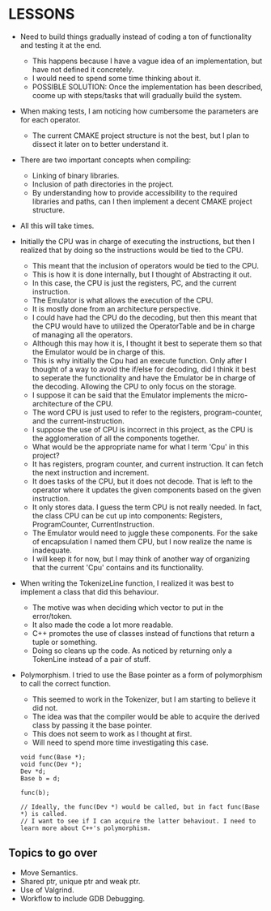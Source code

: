 # LESSONS

* Need to build things gradually instead of coding a ton of functionality and testing it at the end.
	- This happens because I have a vague idea of an implementation, but have not defined it concretely.
	- I would need to spend some time thinking about it.
	* POSSIBLE SOLUTION: Once the implementation has been described, coome up with steps/tasks that will gradually build the system.

* When making tests, I am noticing how cumbersome the parameters are for each operator.
	- The current CMAKE project structure is not the best, but I plan to dissect it later on to better understand it.
* There are two important concepts when compiling:
	- Linking of binary libraries.
	- Inclusion of path directories in the project.
	- By understanding how to provide accessibility to the required libraries and paths, can I then implement a decent CMAKE project structure.
* All this will take times.

* Initially the CPU was in charge of executing the instructions, but then I realized that by doing so the instructions would be tied to the CPU.
	- This meant that the inclusion of operators would be tied to the CPU.
	- This is how it is done internally, but I thought of Abstracting it out.
	- In this case, the CPU is just the registers, PC, and the current instruction.
	- The Emulator is what allows the execution of the CPU.
	- It is mostly done from an architecture perspective.
	- I could have had the CPU do the decoding, but then this meant that the CPU would have to utilized the OperatorTable and be in charge of managing all the operators.
	- Although this may how it is, I thought it best to seperate them so that the Emulator would be in charge of this.
	- This is why initially the Cpu had an execute function. Only after I thought of a way to avoid the if/else for decoding, did I think it best to seperate the functionality and have the Emulator be in charge of the decoding. Allowing the CPU to only focus on the storage.
	- I suppose it can be said that the Emulator implements the micro-architecture of the CPU.
	- The word CPU is just used to refer to the registers, program-counter, and the current-instruction.
	- I suppose the use of CPU is incorrect in this project, as the CPU is the agglomeration of all the components together.
	- What would be the appropriate name for what I term 'Cpu' in this project?
	- It has registers, program counter, and current instruction. It can fetch the next instruction and increment. 
	- It does tasks of the CPU, but it does not decode. That is left to the operator where it updates the given components based on the given instruction.
	- It only stores data. I guess the term CPU is not really needed. In fact, the class CPU can be cut up into components: Registers, ProgramCounter, CurrentInstruction.
	- The Emulator would need to juggle these components. For the sake of encapsulation I named them CPU, but I now realize the name is inadequate.
	- I will keep it for now, but I may think of another way of organizing that the current 'Cpu' contains and its functionality.

* When writing the TokenizeLine function, I realized it was best to implement a class that did this behaviour.
	- The motive was when deciding which vector to put in the error/token.
	- It also made the code a lot more readable.
	- C++ promotes the use of classes instead of functions that return a tuple or something.
	- Doing so cleans up the code. As noticed by returning only a TokenLine instead of a pair of stuff.

* Polymorphism. I tried to use the Base pointer as a form of polymorphism to call the correct function.
	- This seemed to work in the Tokenizer, but I am starting to believe it did not.
	- The idea was that the compiler would be able to acquire the derived class by passing it the base pointer.
	- This does not seem to work as I thought at first.
	- Will need to spend more time investigating this case.
	```
	void func(Base *);
	void func(Dev *);
	Dev *d;
	Base b = d;

	func(b);

	// Ideally, the func(Dev *) would be called, but in fact func(Base *) is called.
	// I want to see if I can acquire the latter behaviout. I need to learn more about C++'s polymorphism.
	```

## Topics to go over

* Move Semantics.
* Shared ptr, unique ptr and weak ptr.
* Use of Valgrind.
* Workflow to include GDB Debugging.
